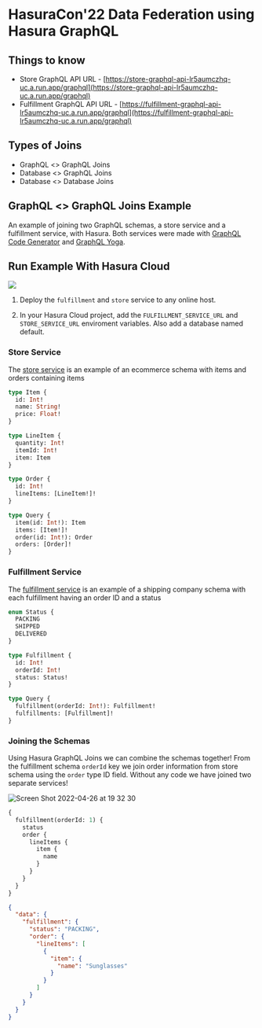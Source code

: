 # HasuraCon'22 Data Federation using Hasura GraphQL

## Things to know

- Store GraphQL API URL - [https://store-graphql-api-lr5aumczhq-uc.a.run.app/graphql](https://store-graphql-api-lr5aumczhq-uc.a.run.app/graphql)
- Fulfillment GraphQL API URL - [https://fulfillment-graphql-api-lr5aumczhq-uc.a.run.app/graphql](https://fulfillment-graphql-api-lr5aumczhq-uc.a.run.app/graphql)

## Types of Joins

- GraphQL <> GraphQL Joins
- Database <> GraphQL Joins
- Database <> Database Joins

## GraphQL <> GraphQL Joins Example

An example of joining two GraphQL schemas, a store service and a fulfillment service, with Hasura. Both services were made with [GraphQL Code Generator](https://www.graphql-code-generator.com/) and [GraphQL Yoga](https://www.graphql-yoga.com/).

## Run Example With Hasura Cloud

<a href="https://cloud.hasura.io/?pg=graphql-joins-example&plcmt=body&tech=default" target="_blank" rel="noopener"><img src="https://graphql-engine-cdn.hasura.io/assets/main-site/deploy-hasura-cloud.png" /></a>

1. Deploy the `fulfillment` and `store` service to any online host.

1. In your Hasura Cloud project, add the `FULFILLMENT_SERVICE_URL` and `STORE_SERVICE_URL` enviroment variables. Also add a database named default.

### Store Service

The [store service](store/) is an example of an ecommerce schema with items and orders containing items

```graphql
type Item {
  id: Int!
  name: String!
  price: Float!
}

type LineItem {
  quantity: Int!
  itemId: Int!
  item: Item
}

type Order {
  id: Int!
  lineItems: [LineItem!]!
}

type Query {
  item(id: Int!): Item
  items: [Item!]!
  order(id: Int!): Order
  orders: [Order]!
}
```

### Fulfillment Service

The [fulfillment service](fulfillment/) is an example of a shipping company schema with each fulfillment having an order ID and a status

```graphql
enum Status {
  PACKING
  SHIPPED
  DELIVERED
}

type Fulfillment {
  id: Int!
  orderId: Int!
  status: Status!
}

type Query {
  fulfillment(orderId: Int!): Fulfillment!
  fulfillments: [Fulfillment]!
}
```

### Joining the Schemas

Using Hasura GraphQL Joins we can combine the schemas together! From the fulfillment schema `orderId` key we join order information from store schema using the `order` type ID field. Without any code we have joined two separate services!

![Screen Shot 2022-04-26 at 19 32 30](https://user-images.githubusercontent.com/11153289/165415195-0be3cf74-c19a-4541-98cd-550fd537d812.png)

```graphql
{
  fulfillment(orderId: 1) {
    status
    order {
      lineItems {
        item {
          name
        }
      }
    }
  }
}
```

```json
{
  "data": {
    "fulfillment": {
      "status": "PACKING",
      "order": {
        "lineItems": [
          {
            "item": {
              "name": "Sunglasses"
            }
          }
        ]
      }
    }
  }
}
```


